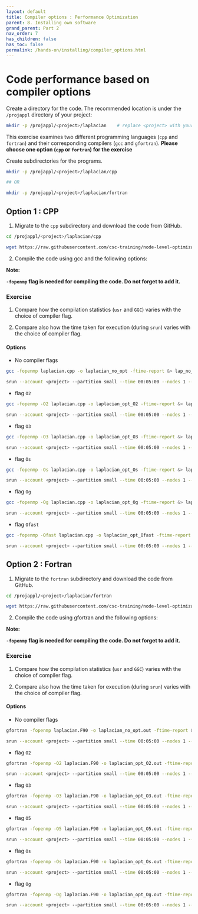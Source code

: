 ```yaml
---
layout: default
title: Compiler options : Performance Optimization
parent: 8. Installing own software
grand_parent: Part 2
nav_order: 7
has_children: false
has_toc: false
permalink: /hands-on/installing/compiler_options.html
---
```


# Code performance based on compiler options

Create a directory for the code. The recommended location is under the `/projappl` directory of your project:

```bash
mkdir -p /projappl/<project>/laplacian    # replace <project> with your CSC project, e.g. project_2001234
```

This exercise examines two different programming languages (`cpp` and `fortran`) and their corresponding compilers (`gcc` and `gfortran`). **Please choose one option (`cpp` or `fortran`) for the exercise**

Create subdirectories for the programs.

```bash
mkdir -p /projappl/<project>/laplacian/cpp

## OR

mkdir -p /projappl/<project>/laplacian/fortran
```

## Option 1 : CPP

1. Migrate to the `cpp` subdirectory and download the code from GitHub.

```bash
cd /projappl/<project>/laplacian/cpp

wget https://raw.githubusercontent.com/csc-training/node-level-optimization/master/math/solution/laplacian.cpp
```

2. Compile the code using gcc and the following options:
   
**Note:** 

**`-fopenmp` flag is needed for compiling the code. Do not forget to add it.**

### Exercise 

1. Compare how the compilation statistics (`usr` and `GGC`) varies with the choice of compiler flag.

2. Compare also how the time taken for execution (during `srun`) varies with the choice of compiler flag.

#### Options

- No compiler flags

```bash
gcc -fopenmp laplacian.cpp -o laplacian_no_opt -ftime-report &> lap_no_opt.log  # &> redirects the terminal output to the file 'lap_no_opt.log'. This is optional.

srun --account <project> --partition small --time 00:05:00 --nodes 1 --ntasks-per-node 1 --cpus-per-task 1 ./laplacian_no_opt &>> lap_no_opt.log   # &>> appends the terminal output to 'lap_no_opt.log'. This is optional.
```

- flag `O2`

```bash
gcc -fopenmp -O2 laplacian.cpp -o laplacian_opt_O2 -ftime-report &> lap_opt_O2.log

srun --account <project> --partition small --time 00:05:00 --nodes 1 --ntasks-per-node 1 --cpus-per-task 1 ./laplacian_opt_O2 &>> lap_opt_O2.log
```

- flag `O3`

```bash
gcc -fopenmp -O3 laplacian.cpp -o laplacian_opt_O3 -ftime-report &> lap_opt_O3.log

srun --account <project> --partition small --time 00:05:00 --nodes 1 --ntasks-per-node 1 --cpus-per-task 1 ./laplacian_opt_O3 &>> lap_opt_O3.log
```

- flag `Os`

```bash
gcc -fopenmp -Os laplacian.cpp -o laplacian_opt_Os -ftime-report &> lap_opt_Os.log

srun --account <project> --partition small --time 00:05:00 --nodes 1 --ntasks-per-node 1 --cpus-per-task 1 ./laplacian_opt_Os &>> lap_opt_Os.log
```

- flag `Og`

```bash
gcc -fopenmp -Og laplacian.cpp -o laplacian_opt_Og -ftime-report &> lap_opt_Og.log

srun --account <project> --partition small --time 00:05:00 --nodes 1 --ntasks-per-node 1 --cpus-per-task 1 ./laplacian_opt_Og &>> lap_opt_Og.log
```

- flag `Ofast`

```bash
gcc -fopenmp -Ofast laplacian.cpp -o laplacian_opt_Ofast -ftime-report &> lap_opt_Ofast.log

srun --account <project> --partition small --time 00:05:00 --nodes 1 --ntasks-per-node 1 --cpus-per-task 1 ./laplacian_opt_Ofast &>> lap_opt_Ofast.log
```


## Option 2 : Fortran

1. Migrate to the `fortran` subdirectory and download the code from GitHub.

```bash
cd /projappl/<project>/laplacian/fortran

wget https://raw.githubusercontent.com/csc-training/node-level-optimization/master/math/solution/laplacian.F90
```

2. Compile the code using gfortran and the following options:
   
**Note:** 

**`-fopenmp` flag is needed for compiling the code. Do not forget to add it.**

### Exercise 

1. Compare how the compilation statistics (`usr` and `GGC`) varies with the choice of compiler flag.

2. Compare also how the time taken for execution (during `srun`) varies with the choice of compiler flag.

#### Options

- No compiler flags

```bash
gfortran -fopenmp laplacian.F90 -o laplacian_no_opt.out -ftime-report &> lap_no_opt.log  

srun --account <project> --partition small --time 00:05:00 --nodes 1 --ntasks-per-node 1 --cpus-per-task 1 ./laplacian_no_opt.out &>> lap_no_opt.log  
```

- flag `O2`

```bash
gfortran -fopenmp -O2 laplacian.F90 -o laplacian_opt_O2.out -ftime-report &> lap_opt_O2.log

srun --account <project> --partition small --time 00:05:00 --nodes 1 --ntasks-per-node 1 --cpus-per-task 1 ./laplacian_opt_O2.out &>> lap_opt_O2.log
```

- flag `O3`

```bash
gfortran -fopenmp -O3 laplacian.F90 -o laplacian_opt_O3.out -ftime-report &> lap_opt_O3.log

srun --account <project> --partition small --time 00:05:00 --nodes 1 --ntasks-per-node 1 --cpus-per-task 1 ./laplacian_opt_O3.out &>> lap_opt_O3.log
```

- flag `O5`

```bash
gfortran -fopenmp -O5 laplacian.F90 -o laplacian_opt_O5.out -ftime-report &> lap_opt_O5.log

srun --account <project> --partition small --time 00:05:00 --nodes 1 --ntasks-per-node 1 --cpus-per-task 1 ./laplacian_opt_O5.out &>> lap_opt_O5.log
```

- flag `Os`

```bash
gfortran -fopenmp -Os laplacian.F90 -o laplacian_opt_Os.out -ftime-report &> lap_opt_Os.log

srun --account <project> --partition small --time 00:05:00 --nodes 1 --ntasks-per-node 1 --cpus-per-task 1 ./laplacian_opt_Os.out &>> lap_opt_Os.log
```

- flag `Og`

```bash
gfortran -fopenmp -Og laplacian.F90 -o laplacian_opt_Og.out -ftime-report &> lap_opt_Og.log

srun --account <project> --partition small --time 00:05:00 --nodes 1 --ntasks-per-node 1 --cpus-per-task 1 ./laplacian_opt_Og.out &>> lap_opt_Og.log
```
